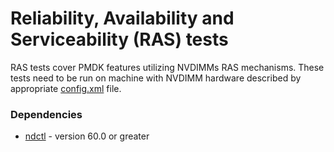 Reliability, Availability and Serviceability (RAS) tests
=================================
RAS tests cover PMDK features utilizing NVDIMMs RAS mechanisms. These tests
need to be run on machine with NVDIMM hardware described by
appropriate [config.xml](../../../etc/config/README.md) file.

### Dependencies ###
* [ndctl](https://github.com/pmem/ndctl) - version 60.0 or greater
